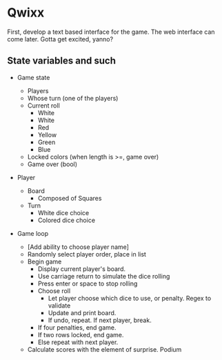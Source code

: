 # Qwixx

First, develop a text based interface for the game. The web interface can come later. Gotta get excited, yanno?

## State variables and such

- Game state
  - Players
  - Whose turn (one of the players)
  - Current roll
    - White
    - White
    - Red
    - Yellow
    - Green
    - Blue
  - Locked colors (when length is >=, game over)
  - Game over (bool)

- Player
  - Board
    - Composed of Squares
  - Turn
    - White dice choice
    - Colored dice choice

- Game loop
  - [Add ability to choose player name]
  - Randomly select player order, place in list
  - Begin game
    - Display current player's board.
    - Use carriage return to simulate the dice rolling
    - Press enter or space to stop rolling
    - Choose roll
      * Let player choose which dice to use, or penalty. Regex to validate
      * Update and print board.
      * If undo, repeat. If next player, break.
    - If four penalties, end game. 
    - If two rows locked, end game.
    - Else repeat with next player.
  - Calculate scores with the element of surprise. Podium
  